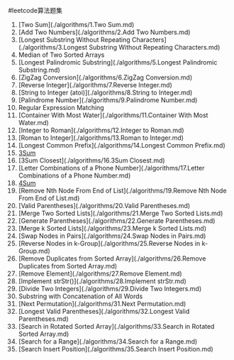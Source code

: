 #leetcode算法题集

1. [Two Sum](./algorithms/1.Two Sum.md)
2. [Add Two Numbers](./algorithms/2.Add Two Numbers.md)
3. [Longest Substring Without Repeating Characters](./algorithms/3.Longest Substring Without Repeating Characters.md)
4. Median of Two Sorted Arrays
5. [Longest Palindromic Substring](./algorithms/5.Longest Palindromic Substring.md)
6. [ZigZag Conversion](./algorithms/6.ZigZag Conversion.md)
7. [Reverse Integer](./algorithms/7.Reverse Integer.md)
8. [String to Integer (atoi)](./algorithms/8.String to Integer.md)
9. [Palindrome Number](./algorithms/9.Palindrome Number.md)
10. Regular Expression Matching
11. [Container With Most Water](./algorithms/11.Container With Most Water.md)
12. [Integer to Roman](./algorithms/12.Integer to Roman.md)
13. [Roman to Integer](./algorithms/13.Roman to Integer.md)
14. [Longest Common Prefix](./algorithms/14.Longest Common Prefix.md)
15. [3Sum](./algorithms/15.3Sum.md)
16. [3Sum Closest](./algorithms/16.3Sum Closest.md)
17. [Letter Combinations of a Phone Number](./algorithms/17.Letter Combinations of a Phone Number.md)
18. [4Sum](./algorithms/18.4Sum.md)
19. [Remove Nth Node From End of List](./algorithms/19.Remove Nth Node From End of List.md)
20. [Valid Parentheses](./algorithms/20.Valid Parentheses.md)
21. [Merge Two Sorted Lists](./algorithms/21.Merge Two Sorted Lists.md)
22. [Generate Parentheses](./algorithms/22.Generate Parentheses.md)
23. [Merge k Sorted Lists](./algorithms/23.Merge k Sorted Lists.md)
24. [Swap Nodes in Pairs](./algorithms/24.Swap Nodes in Pairs.md)
25. [Reverse Nodes in k-Group](./algorithms/25.Reverse Nodes in k-Group.md)
26. [Remove Duplicates from Sorted Array](./algorithms/26.Remove Duplicates from Sorted Array.md)
27. [Remove Element](./algorithms/27.Remove Element.md)
28. [Implement strStr()](./algorithms/28.Implement strStr.md)
29. [Divide Two Integers](./algorithms/29.Divide Two Integers.md)
30. Substring with Concatenation of All Words
31. [Next Permutation](./algorithms/31.Next Permutation.md)
32. [Longest Valid Parentheses](./algorithms/32.Longest Valid Parentheses.md)
33. [Search in Rotated Sorted Array](./algorithms/33.Search in Rotated Sorted Array.md)
34. [Search for a Range](./algorithms/34.Search for a Range.md)
35. [Search Insert Position](./algorithms/35.Search Insert Position.md)
